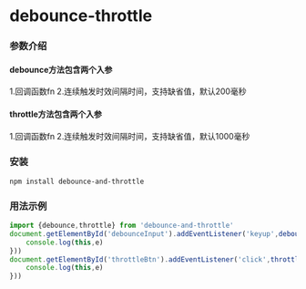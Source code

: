 # debounce-throttle

### 参数介绍

#### debounce方法包含两个入参

1.回调函数fn
2.连续触发时效间隔时间，支持缺省值，默认200毫秒

#### throttle方法包含两个入参

1.回调函数fn
2.连续触发时效间隔时间，支持缺省值，默认1000毫秒

### 安装

```
npm install debounce-and-throttle
```

### 用法示例

```javascript
import {debounce,throttle} from 'debounce-and-throttle'
document.getElementById('debounceInput').addEventListener('keyup',debounce(function(e){
    console.log(this,e)
}))
document.getElementById('throttleBtn').addEventListener('click',throttle(function(e){
    console.log(this,e)
}))
```